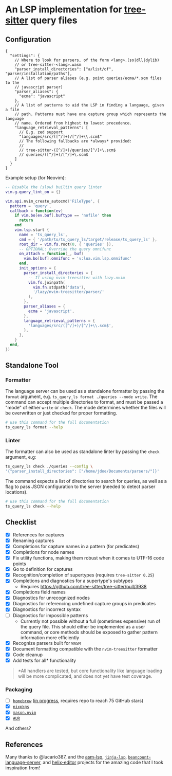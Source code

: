 # An LSP implementation for [tree-sitter](https://tree-sitter.github.io/tree-sitter/) query files

<!-- vim: set spell: -->

## Configuration

```jsonc
{
  "settings": {
    // Where to look for parsers, of the form <lang>.(so|dll|dylib)
    // or tree-sitter-<lang>.wasm
    "parser_install_directories": ["a/list/of", "parser/installation/paths"],
    // A list of parser aliases (e.g. point queries/ecma/*.scm files to the
    // javascript parser)
    "parser_aliases": {
      "ecma": "javascript"
    },
    // A list of patterns to aid the LSP in finding a language, given a file
    // path. Patterns must have one capture group which represents the language
    // name. Ordered from highest to lowest precedence.
    "language_retrieval_patterns": [
      // E.g. zed support
      "languages/src/([^/]+)/[^/]+\\.scm$"
      // The following fallbacks are *always* provided:
      //
      // tree-sitter-([^/]+)/queries/[^/]+\.scm$
      // queries/([^/]+)/[^/]+\.scm$
    ]
  }
}
```

Example setup (for Neovim):

```lua
-- Disable the (slow) builtin query linter
vim.g.query_lint_on = {}

vim.api.nvim_create_autocmd('FileType', {
  pattern = 'query',
  callback = function(ev)
    if vim.bo[ev.buf].buftype == 'nofile' then
      return
    end
    vim.lsp.start {
      name = 'ts_query_ls',
      cmd = { '/path/to/ts_query_ls/target/release/ts_query_ls' },
      root_dir = vim.fs.root(0, { 'queries' }),
      -- OPTIONAL: Override the query omnifunc
      on_attach = function(_, buf)
        vim.bo[buf].omnifunc = 'v:lua.vim.lsp.omnifunc'
      end,
      init_options = {
        parser_install_directories = {
          -- If using nvim-treesitter with lazy.nvim
          vim.fs.joinpath(
            vim.fn.stdpath('data'),
            '/lazy/nvim-treesitter/parser/'
          ),
        },
        parser_aliases = {
          ecma = 'javascript',
        },
        language_retrieval_patterns = {
          'languages/src/([^/]+)/[^/]+\\.scm$',
        },
      },
    }
  end,
})
```

## Standalone Tool

### Formatter

The language server can be used as a standalone formatter by passing the
`format` argument, e.g. `ts_query_ls format ./queries --mode write`. The command
can accept multiple directories to format, and must be passed a "mode" of either
`write` or `check`. The mode determines whether the files will be overwritten or
just checked for proper formatting.

```sh
# use this command for the full documentation
ts_query_ls format --help
```

### Linter

The formatter can also be used as standalone linter by passing the `check`
argument, e.g:

```sh
ts_query_ls check ./queries --config \
'{"parser_install_directories": ["/home/jdoe/Documents/parsers/"]}'
```

The command expects a list of directories to search for queries, as well as a
flag to pass JSON configuration to the server (needed to detect parser
locations).

```sh
# use this command for the full documentation
ts_query_ls check --help
```

## Checklist

- [x] References for captures
- [x] Renaming captures
- [x] Completions for capture names in a pattern (for predicates)
- [x] Completions for node names
- [x] Fix utility functions, making them robust when it comes to UTF-16 code
      points
- [x] Go to definition for captures
- [x] Recognition/completion of supertypes (requires `tree-sitter 0.25`)
- [x] Completions and diagnostics for a supertype's subtypes
  - Requires <https://github.com/tree-sitter/tree-sitter/pull/3938>
- [x] Completions field names
- [x] Diagnostics for unrecognized nodes
- [x] Diagnostics for referencing undefined capture groups in predicates
- [x] Diagnostics for incorrect syntax
- [ ] Diagnostics for impossible patterns
  - Currently not possible without a full (sometimes expensive) run of the query
    file. This should either be implemented as a user command, or core methods
    should be exposed to gather pattern information more efficiently
- [x] Recognize parsers built for `WASM`
- [x] Document formatting compatible with the `nvim-treesitter` formatter
- [x] Code cleanup
- [x] Add tests for all* functionality

> *All handlers are tested, but core functionality like language loading will be
> more complicated, and does not yet have test coverage.

### Packaging

- [ ] [`homebrew`](https://github.com/Homebrew/homebrew-core)
      ([in progress](https://github.com/Homebrew/homebrew-core/pull/197587),
      requires repo to reach 75 GitHub stars)
- [x] [`nixpkgs`](https://github.com/NixOS/nixpkgs)
- [x] [`mason.nvim`](https://github.com/mason-org/mason-registry)
- [x] [`AUR`](https://aur.archlinux.org/)

And others?

## References

Many thanks to @lucario387, and the
[asm-lsp](https://github.com/bergercookie/asm-lsp),
[`jinja-lsp`](https://github.com/uros-5/jinja-lsp),
[`beancount`-language-server](https://github.com/polarmutex/beancount-language-server),
and [helix-editor](https://github.com/helix-editor/helix) projects for the
amazing code that I took inspiration from!
